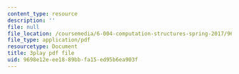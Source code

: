 ```yaml
---
content_type: resource
description: ''
file: null
file_location: /coursemedia/6-004-computation-structures-spring-2017/9698e12eee1889bbfa15ed95b6ea903f_dLeI7A7VezQ.pdf
file_type: application/pdf
resourcetype: Document
title: 3play pdf file
uid: 9698e12e-ee18-89bb-fa15-ed95b6ea903f
---
```

